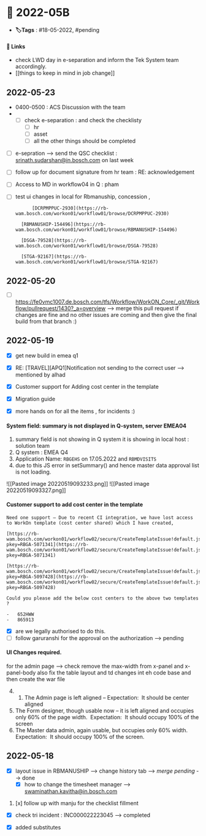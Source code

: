  # 📑 2022-05B

- **🏷️Tags** : #18-05-2022,  #pending 

#### 🔗 Links
- check LWD day in e-separation and inform the Tek System team accordingly.
- [[things to keep in mind in job change]]


## 2022-05-23
- 0400-0500 : ACS Discussion with the team
- - [ ] check e-separation : and check the checklisty
	- [ ] hr 
	- [ ] asset
	- [ ] all the other things should be completed
- [ ] e-sepration --> send the QSC checklist : srinath.sudarshan@in.bosch.com on last week
- [ ] follow up for document signature from hr team  : RE: acknowledgement
- [ ] Access to MD in workflow04 in Q : pham
- [ ] test ui changes in local for Rbmanuship, concession , 

			[DCRPMPPUC-2930](https://rb-wam.bosch.com/workon01/workflow01/browse/DCRPMPPUC-2930)
		
		[RBMANUSHIP-154496](https://rb-wam.bosch.com/workon01/workflow01/browse/RBMANUSHIP-154496)
		
		[DSGA-79528](https://rb-wam.bosch.com/workon01/workflow01/browse/DSGA-79528)
		
		[STGA-92167](https://rb-wam.bosch.com/workon01/workflow01/browse/STGA-92167)


## 2022-05-20
- [ ] https://fe0vmc1007.de.bosch.com/tfs/Workflow/WorkON_Core/_git/Workflow/pullrequest/1430?_a=overview  --> merge this pull request if changes are fine and no other issues are coming and then give the final build from that branch :)


## 2022-05-19

- [x] get new build in emea q1
- [x] RE: [TRAVEL][APQ1]Notification not sending to the correct user  --> mentioned by alhad
- [x] Customer support for Adding cost center in the template 
- [x] Migration guide
- [x] more hands on for all the items , for incidents :)


#### System field: summary is not displayed in Q-system, server EMEA04

1. summary field is not showing in Q system it is showing in local host : solution team
2. Q system : EMEA Q4
3. Application Name: `RBGEHS` on 17.05.2022 and `RBMDVISITS`
4. due to this JS error in setSummary() and hence master data approval list is not loading.

![[Pasted image 20220519093233.png]]
![[Pasted image 20220519093327.png]]




#### Customer support to add cost center in the template
```
Need one support – Due to recent CI integration, we have lost access to WorkOn template (cost center shared) which I have created,

[https://rb-wam.bosch.com/workon01/workflow02/secure/CreateTemplateIssue!default.jspa?pkey=RBGA-5071341](https://rb-wam.bosch.com/workon01/workflow02/secure/CreateTemplateIssue!default.jspa?pkey=RBGA-5071341)

[https://rb-wam.bosch.com/workon01/workflow02/secure/CreateTemplateIssue!default.jspa?pkey=RBGA-5097428](https://rb-wam.bosch.com/workon01/workflow02/secure/CreateTemplateIssue!default.jspa?pkey=RBGA-5097428)

Could you please add the below cost centers to the above two templates ?

-   652HWW
-   865913

```

- [x] are we legally authorised to do this. 
- [ ] follow garuranshi for the approval on the authorization --> pending

#### UI Changes required. 

for the admin page --> check remove the max-width from x-panel and x-panel-body 
also fix the table layout and td changes int eh code base and then create the war file 



4. 1.  The Admin page is left aligned – Expectation:  It should be center aligned
5.  The Form designer, though usable now – it is left aligned and occupies only 60% of the page width.  Expectation:  It should occupy 100% of the screen
6.  The Master data admin, again usable, but occupies only 60% width.  Expectation:  It should occupy 100% of the screen.


## 2022-05-18

- [x] layout issue in RBMANUSHIP --> change history tab --> *merge pending* --> done 
	- [x] how to change the timesheet manager --> swaminathan.kavitha@in.bosch.com
1. [x] follow up with manju for the checklist fillment
- [x] check tri incident : INC000022223045 --> completed
- [x] added substitutes






